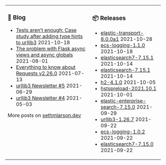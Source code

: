 <table><tr><td valign="top">

### 📰 Blog
<!-- blog starts -->
* [Tests aren’t enough: Case study after adding type hints to urllib3](http://sethmlarson.dev/blog/2021-10-18/tests-arent-enough-case-study-after-adding-types-to-urllib3) 2021-10-18
* [The problem with Flask async views and async globals](http://sethmlarson.dev/blog/2021-08-01/flask-async-views-and-async-globals) 2021-08-01
* [Everything to know about Requests v2.26.0](http://sethmlarson.dev/blog/2021-07-13/everything-to-know-about-requests-v2-26-0) 2021-07-13
* [urllib3 Newsletter #5](http://sethmlarson.dev/blog/2021-06-29/urllib3-newsletter-5) 2021-06-29
* [urllib3 Newsletter #4](http://sethmlarson.dev/blog/2021-05-03/urllib3-newsletter-4) 2021-05-03
<!-- blog ends -->
More posts on [sethmlarson.dev](https://sethmlarson.dev)
</td><td valign="top">

### 📦 Releases
<!-- other starts -->
* [elastic-transport-8.0.0a1](https://pypi.org/project/elastic-transport/8.0.0a1) 2021-10-28
* [ecs-logging-1.1.0](https://pypi.org/project/ecs-logging/1.1.0) 2021-10-18
* [elasticsearch7-7.15.1](https://pypi.org/project/elasticsearch7/7.15.1) 2021-10-14
* [elasticsearch-7.15.1](https://pypi.org/project/elasticsearch/7.15.1) 2021-10-14
* [h2-4.1.0](https://pypi.org/project/h2/4.1.0) 2021-10-05
* [hstspreload-2021.10.1](https://pypi.org/project/hstspreload/2021.10.1) 2021-10-01
* [elastic-enterprise-search-7.15.0](https://pypi.org/project/elastic-enterprise-search/7.15.0) 2021-09-29
* [urllib3-1.26.7](https://pypi.org/project/urllib3/1.26.7) 2021-09-22
* [ecs-logging-1.0.2](https://pypi.org/project/ecs-logging/1.0.2) 2021-09-22
* [elasticsearch7-7.15.0](https://pypi.org/project/elasticsearch7/7.15.0) 2021-09-22
<!-- other ends -->
</td></tr></table>
